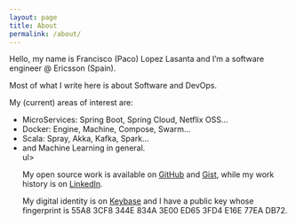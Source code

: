 ```yaml
---
layout: page
title: About
permalink: /about/
---
```


Hello, my name is Francisco (Paco) Lopez Lasanta and I’m a software engineer @ Ericsson (Spain).

Most of what I write here is about Software and DevOps.

My (current) areas of interest are:
<ul>
<li>MicroServices: Spring Boot, Spring Cloud, Netflix OSS...
<li>Docker: Engine, Machine, Compose, Swarm...
<li>Scala: Spray, Akka, Kafka, Spark...
<li>and Machine Learning in general.
</li>ul>

My open source work is available on [GitHub](https://github.com/flopezlasanta) and [Gist](https://gist.github.com/flopezlasanta), while my work history is on [LinkedIn](https://es.linkedin.com/in/flopezlasanta).

My digital identity is on [Keybase](https://keybase.io/flopezlasanta) and I have a public key whose fingerprint is 55A8 3CF8 344E 834A 3E00 ED65 3FD4 E16E 77EA DB72.

